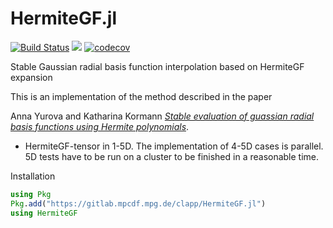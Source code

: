 # HermiteGF.jl

[![Build Status](https://travis-ci.org/JuliaVlasov/HermiteGF.jl.svg?branch=master)](https://travis-ci.org/JuliaVlasov/HermiteGF.jl)
[![](https://img.shields.io/badge/docs-dev-blue.svg)](https://juliavlasov.github.io/HermiteGF.jl/latest)
[![codecov](https://codecov.io/gh/JuliaVlasov/HermiteGF.jl/branch/master/graph/badge.svg)](https://codecov.io/gh/JuliaVlasov/HermiteGF.jl)

Stable Gaussian radial basis function interpolation based on HermiteGF expansion

This is an implementation of the method described in the paper

Anna Yurova and Katharina Kormann [*Stable evaluation of guassian radial basis functions using Hermite polynomials*](https://arxiv.org/abs/1709.02164).

- HermiteGF-tensor in 1-5D. The implementation of 4-5D cases is parallel. 5D tests have to be run on a cluster to be finished in a reasonable time.

Installation

```julia
using Pkg
Pkg.add("https://gitlab.mpcdf.mpg.de/clapp/HermiteGF.jl")
using HermiteGF
```
